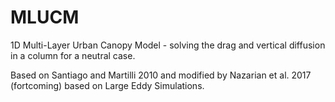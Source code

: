 # MLUCM
1D Multi-Layer Urban Canopy Model  - solving the drag and vertical diffusion in a column for a neutral case.

Based on Santiago and Martilli 2010 and modified by Nazarian et al. 2017 (fortcoming) based on Large Eddy Simulations. 
